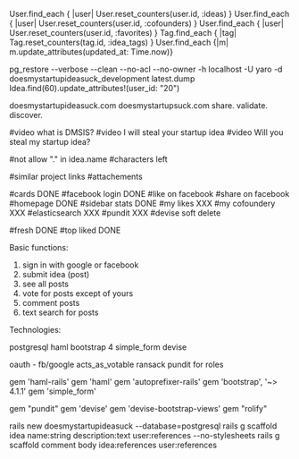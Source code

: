 User.find_each { |user| User.reset_counters(user.id, :ideas) }
User.find_each { |user| User.reset_counters(user.id, :cofounders) }
User.find_each { |user| User.reset_counters(user.id, :favorites) }
Tag.find_each { |tag| Tag.reset_counters(tag.id, :idea_tags) }
User.find_each {|m| m.update_attributes(updated_at: Time.now)}



pg_restore --verbose --clean --no-acl --no-owner -h localhost -U yaro -d doesmystartupideasuck_development latest.dump
Idea.find(60).update_attributes!(user_id: "20")

doesmystartupideasuck.com
doesmystartupsuck.com
share. validate. discover.

#video what is DMSIS?
#video I will steal your startup idea
#video Will you steal my startup idea?

#not allow "." in idea.name
#characters left

#similar project links
#attachements

#cards DONE
#facebook login DONE
#like on facebook
#share on facebook
#homepage DONE
#sidebar stats DONE
#my likes XXX
#my cofoundery XXX
#elasticsearch XXX
#pundit XXX
#devise soft delete

#fresh DONE
#top liked DONE

Basic functions: 
1) sign in with google or facebook
2) submit idea (post)
3) see all posts
4) vote for posts except of yours
5) comment posts
6) text search for posts

Technologies:

postgresql
haml
bootstrap 4
simple_form
devise

oauth - fb/google
acts_as_votable
ransack
pundit for roles


gem 'haml-rails'
gem 'haml'
gem 'autoprefixer-rails'
gem 'bootstrap', '~> 4.1.1'
gem 'simple_form'

gem "pundit"
gem 'devise'
gem 'devise-bootstrap-views'
gem "rolify"


rails new doesmystartupideasuck --database=postgresql
rails g scaffold idea name:string description:text user:references --no-stylesheets
rails g scaffold comment body idea:references user:references

